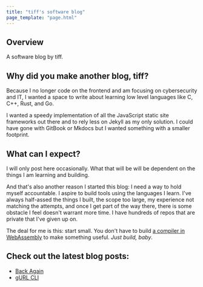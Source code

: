 ```yaml
---
title: "tiff's software blog"
page_template: "page.html"
---
```


## Overview

A software blog by tiff.

## Why did you make another blog, tiff?

Because I no longer code on the frontend and am focusing on cybersecurity and IT, I wanted a space to write about learning low level languages like C, C++, Rust, and Go.

I wanted a speedy implementation of all the JavaScript static site frameworks out there and to rely less on Jekyll as my only solution. I could have gone with GitBook or Mkdocs but I wanted something with a smaller footprint.

## What can I expect?

I will only post here occasionally. What that will be will be dependent on the things I am learning and building.

And that's also another reason I started this blog: I need a way to hold myself accountable. I aspire to build tools using the languages I learn. I've always half-assed the things I built, the scope too large, my experience not matching the attempts, and once I get part of the way there, there is some obstacle I feel doesn't warrant more time. I have hundreds of repos that are private that I've given up on.

The deal for me is this: start small. You don't have to build [a compiler in WebAssembly](https://healeycodes.com/a-custom-webassembly-compiler) to make something useful. *Just build, baby*.


## Check out the latest blog posts:

- [Back Again](./blog/back-again/)
- [gURL CLI](./blog/gurl-cli)
